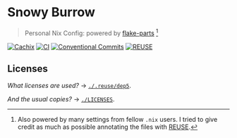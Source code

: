 # Snowy Burrow

> Personal Nix Config: powered by [flake-parts][flake-parts] [^1]

[![Cachix][Cachix badge]][Cachix link] [![CI][CI badge]][CI link] [![Conventional Commits][Conventional Commits badge]][Conventional Commits link] [![REUSE][REUSE badge]][REUSE compliance]

## Licenses

_What licenses are used?_ &rarr; [`./.reuse/dep5`][Project licensing].

_And the usual copies?_ &rarr; [`./LICENSES`][Project licenses].

[flake-parts]: https://flake.parts
[Cachix badge]: https://img.shields.io/badge/cachix-procyon-white.svg
[Cachix link]: https://procyon.cachix.org
[CI badge]: https://github.com/UnidealisticRaccoon/SnowyBurrow/actions/workflows/ci.yaml/badge.svg
[CI link]: https://github.com/UnidealisticRaccoon/SnowyBurrow/actions/workflows/ci.yaml
[Conventional Commits badge]: https://img.shields.io/badge/Conventional%20Commits-1.0.0-%23FE5196?logo=conventionalcommits&logoColor=white
[Conventional Commits link]: https://conventionalcommits.org
[REUSE]: https://reuse.software
[REUSE badge]: https://api.reuse.software/badge/github.com/UnidealisticRaccoon/SnowyBurrow
[REUSE compliance]: https://api.reuse.software/info/github.com/UnidealisticRaccoon/SnowyBurrow
[Project licensing]: https://github.com/UnidealisticRaccoon/SnowyBurrow/blob/main/.reuse/dep5
[Project licenses]: https://github.com/UnidealisticRaccoon/SnowyBurrow/tree/main/LICENSES

[^1]: Also powered by many settings from fellow `.nix` users. I tried to give credit as much as possible annotating the files with [REUSE][REUSE].
